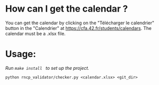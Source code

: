 # How can I get the calendar ?

You can get the calendar by clicking on the "Télécharger le calendrier" button in the "Calendrier" at https://cfa.42.fr/students/calendars.
The calendar must be a .xlsx file.

# Usage:

_Run `make install ` to set up the project._

`python rncp_validator/checker.py <calendar.xlsx> <git_dir>`